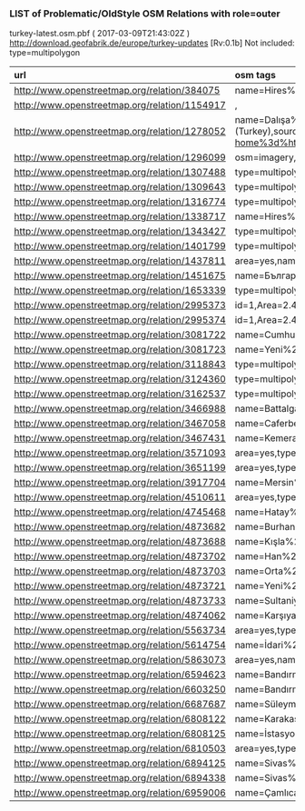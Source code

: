  
### LIST of Problematic/OldStyle OSM Relations with role=outer 
turkey-latest.osm.pbf ( 2017-03-09T21:43:02Z ) http://download.geofabrik.de/europe/turkey-updates [Rv:0.1b]
Not included: type=multipolygon 
 
|  url                                      |  osm tags  
| :---------------------------------------  | :---------------------------
| http://www.openstreetmap.org/relation/384075 | name=Hires%20%coverage%20%of%20%Bing%20%in%20%Iraq,type=collection,
| http://www.openstreetmap.org/relation/1154917 | ,
| http://www.openstreetmap.org/relation/1278052 | name=Dalışa%20%yasak%20%sahalar,type=collection,diving=no,name:en=Areas%20%prohibited%20%for%20%diving%20%in%20%Turkey,description=areas%20%forbidden%20%for%20%diving%20%(Turkey),source_url1=http://rega.basbakanlik.gov.tr/main.aspx?home%3d%http://rega.basbakanlik.gov.tr/eskiler/2001/09/20010924.htm&main%3d%http://rega.basbakanlik.gov.tr/eskiler/2001/09/20010924.htm,source_url2=http://www.sgk.tsk.tr/baskanliklar/genel_sekreterlik/bilgi_edinme/dalisa_yasak_sahalar.asp,
| http://www.openstreetmap.org/relation/1296099 | osm=imagery,note=Hires%20%coverage%20%of%20%Bing%20%imagery%20%in%20%Turkey,type=osm,source=Bing,imagery=aerial,
| http://www.openstreetmap.org/relation/1307488 | type=multipolygon,junction=roundabout,
| http://www.openstreetmap.org/relation/1309643 | type=multipolygon,junction=roundabout,
| http://www.openstreetmap.org/relation/1316774 | type=multipolygon,junction=roundabout,
| http://www.openstreetmap.org/relation/1338717 | name=Hires%20%coverage%20%of%20%Bing%20%in%20%Bulgaria,type=collection,
| http://www.openstreetmap.org/relation/1343427 | type=multipolygon,junction=roundabout,
| http://www.openstreetmap.org/relation/1401799 | type=multipolygon,junction=roundabout,
| http://www.openstreetmap.org/relation/1437811 | area=yes,name=Çorum%20%Spor%20%Lisesi,type=multipolygon,website=http://corumsporlisesi.meb.k12.tr/,
| http://www.openstreetmap.org/relation/1451675 | name=Българско%20%крайбрежие,type=collection,name:de=Bulgarische%20%Küste,name:en=Bulgarian%20%coastline,collection=coastline,
| http://www.openstreetmap.org/relation/1653339 | type=multipolygon,building:levels=4,
| http://www.openstreetmap.org/relation/2995373 | id=1,Area=2.4448250335,Grid=12,name=Bursa,type=multipolygon,
| http://www.openstreetmap.org/relation/2995374 | id=1,Area=2.4448250335,Grid=11,name=Bursa,type=multipolygon,
| http://www.openstreetmap.org/relation/3081722 | name=Cumhuriyet%20%Mah.,type=multipolygon,
| http://www.openstreetmap.org/relation/3081723 | name=Yeni%20%Mahalle,type=multipolygon,
| http://www.openstreetmap.org/relation/3118843 | type=multipolygon,diving=no,
| http://www.openstreetmap.org/relation/3124360 | type=multipolygon,source=bing,
| http://www.openstreetmap.org/relation/3162537 | type=multipolygon,imagery=forest,
| http://www.openstreetmap.org/relation/3466988 | name=Battalgazi%20%Mah.,type=boundary,admin_level=8,
| http://www.openstreetmap.org/relation/3467058 | name=Caferbey%20%Mah.,type=boundary,admin_level=8,
| http://www.openstreetmap.org/relation/3467431 | name=Kemeraltı%20%Mah.,type=boundary,admin_level=8,
| http://www.openstreetmap.org/relation/3571093 | area=yes,type=multipolygon,
| http://www.openstreetmap.org/relation/3651199 | area=yes,type=multipolygon,
| http://www.openstreetmap.org/relation/3917704 | name=Mersin%20%Opera,type=multipolygon,alt_name=Mersin%20%Kültür%20%Merkezi,wikidata=Q6820608,wikipedia=tr:Mersin%20%Kültür%20%Merkezi,
| http://www.openstreetmap.org/relation/4510611 | area=yes,type=multipolygon,
| http://www.openstreetmap.org/relation/4745468 | name=Hatay%20%Milli%20%Eğitim%20%Müdürlüğü,type=multipolygon,
| http://www.openstreetmap.org/relation/4873682 | name=Burhaniye%20%Mahallesi,type=boundary,
| http://www.openstreetmap.org/relation/4873688 | name=Kışla%20%Mahallesi,type=boundary,
| http://www.openstreetmap.org/relation/4873702 | name=Han%20%Mahallesi,type=boundary,
| http://www.openstreetmap.org/relation/4873703 | name=Orta%20%Mahalle,type=boundary,
| http://www.openstreetmap.org/relation/4873721 | name=Yeni%20%Mahalle,type=boundary,
| http://www.openstreetmap.org/relation/4873733 | name=Sultaniye%20%Mahallesi,type=boundary,
| http://www.openstreetmap.org/relation/4874062 | name=Karşıyaka%20%Mahallesi,type=boundary,
| http://www.openstreetmap.org/relation/5563734 | area=yes,type=multipolygon,
| http://www.openstreetmap.org/relation/5614754 | name=İdari%20%Sınır%20%Ataşehir%20%Mahallesi,type=boundary,
| http://www.openstreetmap.org/relation/5863073 | area=yes,name=Aşiyan%20%Spor%20%Tesisleri,type=multipolygon,
| http://www.openstreetmap.org/relation/6594623 | name=Bandırma%20%Şehir%20%Merkezi,type=boundary,
| http://www.openstreetmap.org/relation/6603250 | name=Bandırma%20%Merkez%20%Mahalleler,type=boundary,
| http://www.openstreetmap.org/relation/6687687 | name=Süleymanpaşa%20%Mahalle%20%Sınırları,type=boundary,
| http://www.openstreetmap.org/relation/6808122 | name=Karakaş%20%Mahallesi,type=boundary,
| http://www.openstreetmap.org/relation/6808125 | name=İstasyon%20%Mahallesi,type=boundary,
| http://www.openstreetmap.org/relation/6810503 | area=yes,type=multipolygon,
| http://www.openstreetmap.org/relation/6894125 | name=Sivas%20%Belediyesi,type=boundary,
| http://www.openstreetmap.org/relation/6894338 | name=Sivas%20%Merkez%20%Mahalle%20%sınırları,type=boundary,
| http://www.openstreetmap.org/relation/6959006 | name=Çamlıca%20%Cumhuriyet%20%Camii,type=multipolygon,
 
